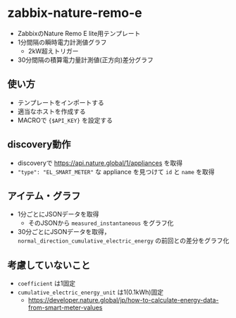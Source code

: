 # zabbix-nature-remo-e

* ZabbixのNature Remo E lite用テンプレート
* 1分間隔の瞬時電力計測値グラフ
  - 2kW超えトリガー
* 30分間隔の積算電力量計測値(正方向)差分グラフ


## 使い方
* テンプレートをインポートする
* 適当なホストを作成する
* MACROで ```{$API_KEY}``` を設定する


## discovery動作
* discoveryで https://api.nature.global/1/appliances を取得
* ```"type": "EL_SMART_METER"``` な appliance を見つけて ```id``` と ```name``` を取得


## アイテム・グラフ
* 1分ごとにJSONデータを取得
  - そのJSONから ```measured_instantaneous``` をグラフ化
* 30分ごとにJSONデータを取得， ```normal_direction_cumulative_electric_energy``` の前回との差分をグラフ化


## 考慮していないこと
* ```coefficient``` は1固定
* ```cumulative_electric_energy_unit``` は1(0.1kWh)固定
  - https://developer.nature.global/jp/how-to-calculate-energy-data-from-smart-meter-values

